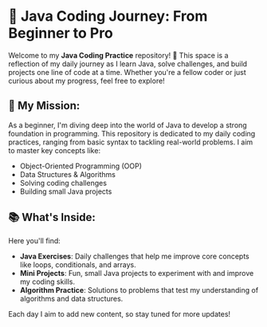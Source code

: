 # 🚀 Java Coding Journey: From Beginner to Pro

Welcome to my **Java Coding Practice** repository! 🌱 This space is a reflection of my daily journey as I learn Java, solve challenges, and build projects one line of code at a time. Whether you're a fellow coder or just curious about my progress, feel free to explore!

## 🎯 My Mission:
As a beginner, I'm diving deep into the world of Java to develop a strong foundation in programming. This repository is dedicated to my daily coding practices, ranging from basic syntax to tackling real-world problems. I aim to master key concepts like:
- Object-Oriented Programming (OOP)
- Data Structures & Algorithms
- Solving coding challenges
- Building small Java projects

## 📚 What's Inside:
Here you'll find:
- **Java Exercises**: Daily challenges that help me improve core concepts like loops, conditionals, and arrays.
- **Mini Projects**: Fun, small Java projects to experiment with and improve my coding skills.
- **Algorithm Practice**: Solutions to problems that test my understanding of algorithms and data structures.
  
Each day I aim to add new content, so stay tuned for more updates!
